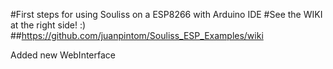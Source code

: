 #First steps for using Souliss on a ESP8266 with Arduino IDE
#See the WIKI at the right side! :)
##https://github.com/juanpintom/Souliss_ESP_Examples/wiki

Added new WebInterface 
